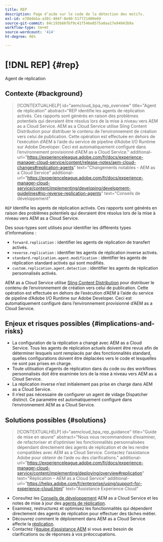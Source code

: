 ```yaml
---
title: REP
description: Page d’aide sur le code de la détection des motifs.
exl-id: e788deba-a301-404f-8e90-51f721409e69
source-git-commit: 84c193b66fbf9c41f546e8575a0aa17e94043b9a
workflow-type: tm+mt
source-wordcount: '414'
ht-degree: 96%

---
```


# [!DNL REP] {#rep}

Agent de réplication

## Contexte {#background}

>[!CONTEXTUALHELP]
>id="aemcloud_bpa_rep_overview"
>title="Agent de réplication"
>abstract="REP identifie les agents de réplication activés. Ces rapports sont générés en raison des problèmes potentiels qui devraient être résolus lors de la mise à niveau vers AEM as a Cloud Service. AEM as a Cloud Service utilise Sling Content Distribution pour distribuer le contenu de l’environnement de création vers celui de publication. Cette opération est effectuée en dehors de l’exécution d’AEM à l’aide du service de pipeline d’Adobe I/O Runtime sur Adobe Developer. Ceci est automatiquement configuré dans l’environnement provisionné d’AEM as a Cloud Service."
>additional-url="https://experienceleague.adobe.com/fr/docs/experience-manager-cloud-service/content/release-notes/aem-cloud-changes#replication-agents" text="Changements notables - AEM as a Cloud Service"
>additional-url="https://experienceleague.adobe.com/fr/docs/experience-manager-cloud-service/content/implementing/developing/development-guidelines#no-reverse-replication-agents" text="Conseils de développement"

`REP`  Identifie les agents de réplication activés. Ces rapports sont générés en raison des problèmes potentiels qui devraient être résolus lors de la mise à niveau vers AEM as a Cloud Service.

Des sous-types sont utilisés pour identifier les différents types d’informations :

* `forward.replication` : identifier les agents de réplication de transfert activés.
* `reverse.replication` : identifier les agents de réplication inverse activés.
* `standard.replication.agent.modification` : identifier les agents de réplication standard activés qui sont modifiés.
* `custom.replication.agent.detection` : identifier les agents de réplication personnalisés activés.

AEM as a Cloud Service utilise [Sling Content Distribution](https://sling.apache.org/documentation/bundles/content-distribution.html) pour distribuer le contenu de l’environnement de création vers celui de publication. Cette opération est effectuée en dehors de l’exécution d’AEM à l’aide du service de pipeline d’Adobe I/O Runtime sur Adobe Developer. Ceci est automatiquement configuré dans l’environnement provisionné d’AEM as a Cloud Service.

## Enjeux et risques possibles {#implications-and-risks}

* La configuration de la réplication a changé avec AEM as a Cloud Service. Tous les agents de réplication actuels doivent être revus afin de déterminer lesquels sont remplacés par des fonctionnalités standard, quelles configurations doivent être déplacées vers le code et lesquelles ne sont pas prises en charge.
* Toute utilisation d’agents de réplication dans du code ou des workflows personnalisés doit être examinée lors de la mise à niveau vers AEM as a Cloud Service.
* La réplication inverse n’est initialement pas prise en charge dans AEM as a Cloud Service.
* Il n’est pas nécessaire de configurer un agent de vidage Dispatcher distinct. Ce paramètre est automatiquement configuré dans l’environnement AEM as a Cloud Service.

## Solutions possibles {#solutions}

>[!CONTEXTUALHELP]
>id="aemcloud_bpa_rep_guidance"
>title="Guide de mise en œuvre"
>abstract="Nous vous recommandons d’examiner, de refactoriser et d’optimiser les fonctionnalités personnalisées dépendant directement des agents de réplication et de les rendre compatibles avec AEM as a Cloud Service. Contactez l’assistance Adobe pour obtenir de l’aide ou des clarifications."
>additional-url="https://experienceleague.adobe.com/fr/docs/experience-manager-cloud-service/content/implementing/deploying/overview#replication" text="Réplication – AEM as a Cloud Service"
>additional-url="https://helpx.adobe.com/fr/enterprise/using/support-for-experience-cloud.html" text="Assistance Experience Cloud"

* Consultez les [Conseils de développement](https://experienceleague.adobe.com/fr/docs/experience-manager-cloud-service/content/implementing/developing/development-guidelines#no-reverse-replication-agents) AEM as a Cloud Service et les notes de mise à jour des [agents de réplication](https://experienceleague.adobe.com/fr/docs/experience-manager-cloud-service/content/release-notes/aem-cloud-changes#replication-agents).
* Examinez, restructurez et optimisez les fonctionnalités qui dépendent directement des agents de réplication pour effectuer des tâches métier.
* Découvrez comment le déploiement dans AEM as a Cloud Service affecte la [réplication](https://experienceleague.adobe.com/fr/docs/experience-manager-cloud-service/content/implementing/deploying/overview#replication).
* Contactez l’[équipe d’assistance AEM](https://helpx.adobe.com/fr/enterprise/using/support-for-experience-cloud.html) si vous avez besoin de clarifications ou de réponses à vos préoccupations.
